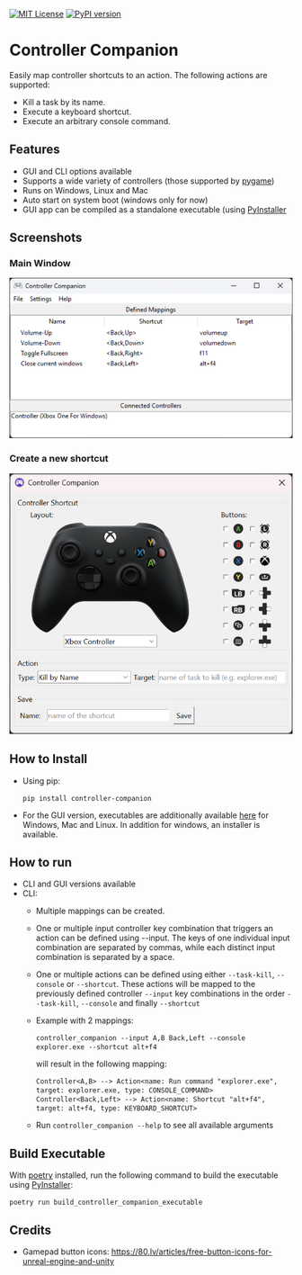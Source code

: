 [![MIT License](https://img.shields.io/badge/License-MIT-green.svg)](https://choosealicense.com/licenses/mit/)
[![PyPI version](https://badge.fury.io/py/controller-companion.svg)](https://pypi.org/project/controller-companion/)

# Controller Companion

Easily map controller shortcuts to an action.
The following actions are supported:
- Kill a task by its name.
- Execute a keyboard shortcut.
- Execute an arbitrary console command.

## Features
- GUI and CLI options available
- Supports a wide variety of controllers (those supported by [pygame](https://www.pygame.org))
- Runs on Windows, Linux and Mac
- Auto start on system boot (windows only for now)
- GUI app can be compiled as a standalone executable (using [PyInstaller](https://pyinstaller.org)

## Screenshots
### Main Window
![demo](https://raw.githubusercontent.com/Johannes11833/controller-companion/master/demo/app.png)
### Create a new shortcut 
![demo](https://raw.githubusercontent.com/Johannes11833/controller-companion/master/demo/add_new_shortcut.png)


## How to Install
- Using pip:
    ```console
    pip install controller-companion
    ```
- For the GUI version, executables are additionally available [here](https://github.com/Johannes11833/controller-companion/releases) for Windows, Mac and Linux. In addition for windows, an installer is available.

## How to run
- CLI and GUI versions available
- CLI:
    - Multiple mappings can be created.
    - One or multiple input controller key combination that triggers an action can be defined using --input. The keys of one individual input combination are separated by commas, while each distinct input combination is separated by a space. 
    - One or multiple actions can be defined using either `--task-kill`, `--console` or `--shortcut`. These actions will be mapped to the previously defined controller `--input` key combinations in the order `--task-kill`, `--console` and finally `--shortcut`
    - Example with 2 mappings: 
        ```console
        controller_companion --input A,B Back,Left --console explorer.exe --shortcut alt+f4
        ```
        will result in the following mapping:
        ```console
        Controller<A,B> --> Action<name: Run command "explorer.exe", target: explorer.exe, type: CONSOLE_COMMAND>
        Controller<Back,Left> --> Action<name: Shortcut "alt+f4", target: alt+f4, type: KEYBOARD_SHORTCUT>
        ```

    - Run `controller_companion --help` to see all available arguments

## Build Executable
With [poetry](https://python-poetry.org/) installed, run the following command to build the executable using [PyInstaller](https://pyinstaller.org):
```console 
poetry run build_controller_companion_executable
```

## Credits
- Gamepad button icons: https://80.lv/articles/free-button-icons-for-unreal-engine-and-unity